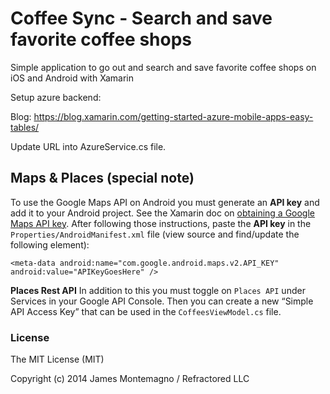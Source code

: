Coffee Sync - Search and save favorite coffee shops
=========================

Simple application to go out and search and save favorite coffee shops on iOS and Android with Xamarin

Setup azure backend:

Blog: https://blog.xamarin.com/getting-started-azure-mobile-apps-easy-tables/

Update URL into AzureService.cs file.


Maps & Places (special note)
----

To use the Google Maps API on Android you must generate an **API key** and add it to your Android project. See the Xamarin doc on [obtaining a Google Maps API key](http://developer.xamarin.com/guides/android/platform_features/maps_and_location/maps/obtaining_a_google_maps_api_key/). After following those instructions, paste the **API key** in the `Properties/AndroidManifest.xml` file (view source and find/update the following element):

    <meta-data android:name="com.google.android.maps.v2.API_KEY" android:value="APIKeyGoesHere" />


**Places Rest API**
In addition to this you must toggle on `Places API` under Services in your Google API Console. Then you can create a new “Simple API Access Key” that can be used in the `CoffeesViewModel.cs` file.
### License
The MIT License (MIT)

Copyright (c) 2014 James Montemagno / Refractored LLC
